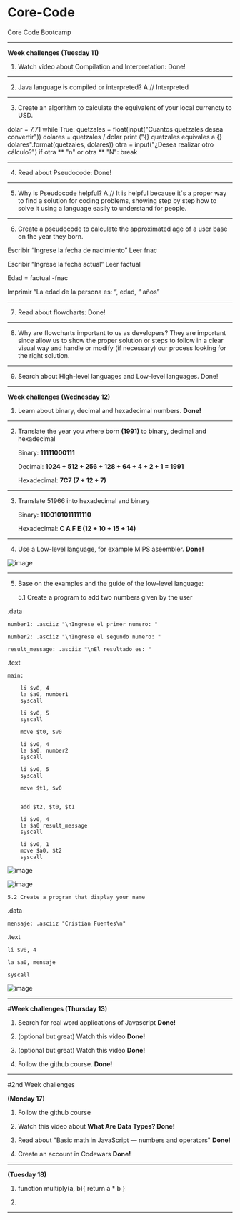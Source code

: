 # Core-Code
Core Code Bootcamp
***
**Week challenges (Tuesday 11)**
1. Watch video about Compilation and Interpretation: Done!
***
2. Java language is compiled or interpreted? A.// Interpreted
***
3. Create an algorithm to calculate the equivalent of your local currencty to USD.

dolar = 7.71
while True:
	quetzales = float(input("Cuantos quetzales desea convertir"))
	dolares = quetzales / dolar
	print ("{} quetzales equivales a {} dolares".format(quetzales, dolares))
	otra = input("¿Desea realizar otro cálculo?")
	if otra ** "n" or otra ** "N":
		break
***
4. Read about Pseudocode: Done!
***
5. Why is Pseudocode helpful? A.// It is helpful because it´s a proper way to find a solution for coding problems, showing step by step how to solve it using a language easily to understand for people.
***
6. Create a pseudocode to calculate the approximated age of a user base on the year they born.

Escribir “Ingrese la fecha de nacimiento”
Leer fnac

Escribir “Ingrese la fecha actual”
Leer factual

Edad = factual -fnac

Imprimir “La edad de la persona es: “, edad, “ años”
***
7. Read about flowcharts: Done!
***
8. Why are flowcharts important to us as developers? They are important since allow us to show the proper solution or steps to follow in a clear visual way and handle or modify (if necessary) our process looking for the right solution.
***
9. Search about High-level languages and Low-level languages. Done!
***
**Week challenges (Wednesday 12)**
1.  Learn about binary, decimal and hexadecimal numbers. **Done!**
***
2. Translate the year you where born **(1991)** to binary, decimal and hexadecimal

	Binary: **11111000111**
	
	Decimal: **1024 + 512 + 256 + 128 + 64 + 4 + 2 + 1 = 1991**
	
	Hexadecimal: **7C7 (7 + 12 + 7)**
***
3. Translate 51966 into hexadecimal and binary

	Binary: **1100101011111110**
	
	Hexadecimal: **C A F E (12 + 10 + 15 + 14)**
***
4. Use a Low-level language, for example MIPS aseembler. **Done!**

![image](https://user-images.githubusercontent.com/96300815/149368749-a3628364-a4c3-4702-a563-9a8222130290.png)

***
5.  Base on the examples and the guide of the low-level language: 

	5.1 Create a program to add two numbers given by the user 

.data

	number1: .asciiz "\nIngrese el primer numero: "
	
	number2: .asciiz "\nIngrese el segundo numero: "
	
	result_message: .asciiz "\nEl resultado es: "
	
.text

	main:
	
		li $v0, 4
		la $a0, number1
		syscall

		li $v0, 5
		syscall

		move $t0, $v0
	
		li $v0, 4
		la $a0, number2
		syscall

		li $v0, 5
		syscall

		move $t1, $v0
		
		
		add $t2, $t0, $t1

		li $v0, 4
		la $a0 result_message
		syscall

		li $v0, 1
		move $a0, $t2
		syscall
		
![image](https://user-images.githubusercontent.com/96300815/149371909-e67ac4a2-ce5b-4bba-857d-546211968f1f.png)

![image](https://user-images.githubusercontent.com/96300815/149371967-dd2f5dc6-ea47-4941-ae62-9bbeaa1a902f.png)

	5.2 Create a program that display your name

.data

	mensaje: .asciiz "Cristian Fuentes\n"	
	
.text

	li $v0, 4
	
	la $a0, mensaje
	
	syscall
	
![image](https://user-images.githubusercontent.com/96300815/149392348-5b8dca42-5a4f-4ca9-96c9-d91538714f70.png)

***
#**Week challenges (Thursday 13)**

1. Search for real word applications of Javascript **Done!**

2. (optional but great) Watch this video **Done!**

3. (optional but great) Watch this video **Done!**

4. Follow the github course. **Done!**

***

#2nd Week challenges 

**(Monday 17)**

1. Follow the github course

2. Watch this video about **What Are Data Types?  Done!**

3. Read about "Basic math in JavaScript — numbers and operators" **Done!**

4. Create an account in Codewars **Done!** 

***
**(Tuesday 18)**

1. function multiply(a, b){
  return a * b
}

2. 
***
